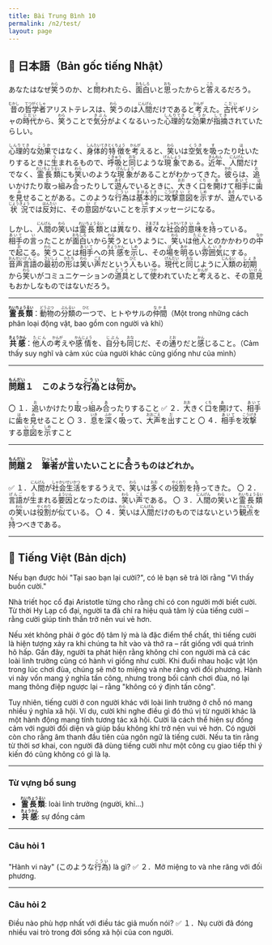 ```yaml
---
title: Bài Trung Bình 10
permalink: /n2/test/
layout: page
---
```


## 📖 日本語（Bản gốc tiếng Nhật）

あなたはなぜ<ruby>笑<rt>わら</rt></ruby>うのか、と<ruby>問<rt>と</rt></ruby>われたら、<ruby>面白<rt>おもしろ</rt></ruby>いと<ruby>思<rt>おも</rt></ruby>ったからと<ruby>答<rt>こた</rt></ruby>えるだろう。

<ruby>昔<rt>むかし</rt></ruby>の<ruby>哲学者<rt>てつがくしゃ</rt></ruby>アリストテレスは、<ruby>笑<rt>わら</rt></ruby>うのは<ruby>人間<rt>にんげん</rt></ruby>だけであると<ruby>考<rt>かんが</rt></ruby>えた。<ruby>古代<rt>こだい</rt></ruby>ギリシャの<ruby>時代<rt>じだい</rt></ruby>から、<ruby>笑<rt>わら</rt></ruby>うことで<ruby>気分<rt>きぶん</rt></ruby>がよくなるいった<ruby>心理的<rt>しんりてき</rt></ruby>な<ruby>効果<rt>こうか</rt></ruby>が<ruby>指摘<rt>してき</rt></ruby>されていたらしい。

<ruby>心理的<rt>しんりてき</rt></ruby>な<ruby>効果<rt>こうか</rt></ruby>ではなく、<ruby>身体的<rt>しんたいてき</rt></ruby><ruby>特徴<rt>とくちょう</rt></ruby>を<ruby>考<rt>かんが</rt></ruby>えると、<ruby>笑<rt>わら</rt></ruby>いは<ruby>空気<rt>くうき</rt></ruby>を<ruby>吸<rt>す</rt></ruby>ったり<ruby>吐<rt>は</rt></ruby>いたりするときに<ruby>生<rt>う</rt></ruby>まれるもので、<ruby>呼吸<rt>こきゅう</rt></ruby>と<ruby>同<rt>おな</rt></ruby>じような<ruby>現象<rt>げんしょう</rt></ruby>である。<ruby>近年<rt>きんねん</rt></ruby>、<ruby>人間<rt>にんげん</rt></ruby>だけでなく、<ruby>霊長類<rt>れいちょうるい</rt></ruby>にも<ruby>笑<rt>わら</rt></ruby>いのような<ruby>現象<rt>げんしょう</rt></ruby>があることがわかってきた。<ruby>彼<rt>かれ</rt></ruby>らは、<ruby>追<rt>お</rt></ruby>いかけたり<ruby>取<rt>と</rt></ruby>っ<ruby>組<rt>く</rt></ruby>み<ruby>合<rt>あ</rt></ruby>ったりして<ruby>遊<rt>あそ</rt></ruby>んでいるときに、<ruby>大<rt>おお</rt></ruby>きく<ruby>口<rt>くち</rt></ruby>を<ruby>開<rt>あ</rt></ruby>けて<ruby>相手<rt>あいて</rt></ruby>に<ruby>歯<rt>は</rt></ruby>を<ruby>見<rt>み</rt></ruby>せることがある。このような<ruby>行為<rt>こうい</rt></ruby>は<ruby>基本的<rt>きほんてき</rt></ruby>に<ruby>攻撃<rt>こうげき</rt></ruby><ruby>意図<rt>いと</rt></ruby>を<ruby>示<rt>しめ</rt></ruby>すが、<ruby>遊<rt>あそ</rt></ruby>んでいる<ruby>状況<rt>じょうきょう</rt></ruby>では<ruby>反対<rt>はんたい</rt></ruby>に、その<ruby>意図<rt>いと</rt></ruby>がないことを<ruby>示<rt>しめ</rt></ruby>すメッセージになる。

しかし、<ruby>人間<rt>にんげん</rt></ruby>の<ruby>笑<rt>わら</rt></ruby>いは<ruby>霊長類<rt>れいちょうるい</rt></ruby>とは<ruby>異<rt>こと</rt></ruby>なり、<ruby>様々<rt>さまざま</rt></ruby>な<ruby>社会的<rt>しゃかいてき</rt></ruby><ruby>意味<rt>いみ</rt></ruby>を<ruby>持<rt>も</rt></ruby>っている。<ruby>相手<rt>あいて</rt></ruby>の<ruby>言<rt>い</rt></ruby>ったことが<ruby>面白<rt>おもしろ</rt></ruby>いから<ruby>笑<rt>わら</rt></ruby>うというように、<ruby>笑<rt>わら</rt></ruby>いは<ruby>他人<rt>たにん</rt></ruby>とのかかわりの<ruby>中<rt>なか</rt></ruby>で<ruby>起<rt>お</rt></ruby>こる。<ruby>笑<rt>わら</rt></ruby>うことは<ruby>相手<rt>あいて</rt></ruby>への<ruby>共感<rt>きょうかん</rt></ruby>を<ruby>示<rt>しめ</rt></ruby>し、その<ruby>場<rt>ば</rt></ruby>を<ruby>明<rt>あか</rt></ruby>るい<ruby>雰囲気<rt>ふんいき</rt></ruby>にする。<ruby>音声<rt>おんせい</rt></ruby><ruby>言語<rt>げんご</rt></ruby>の<ruby>最初<rt>さいしょ</rt></ruby>の<ruby>形<rt>かたち</rt></ruby>は<ruby>笑<rt>わら</rt></ruby>い<ruby>声<rt>ごえ</rt></ruby>だという<ruby>人<rt>ひと</rt></ruby>もいる。<ruby>現代<rt>げんだい</rt></ruby>と<ruby>同<rt>おな</rt></ruby>じように<ruby>人類<rt>じんるい</rt></ruby>の<ruby>初期<rt>しょき</rt></ruby>から<ruby>笑<rt>わら</rt></ruby>いがコミュニケーションの<ruby>道具<rt>どうぐ</rt></ruby>として<ruby>使<rt>つか</rt></ruby>われていたと<ruby>考<rt>かんが</rt></ruby>えると、その<ruby>意見<rt>いけん</rt></ruby>もおかしなものではないだろう。

---

**<ruby>霊長類<rt>れいちょうるい</rt></ruby>**：<ruby>動物<rt>どうぶつ</rt></ruby>の<ruby>分類<rt>ぶんるい</rt></ruby>の<ruby>一<rt>ひと</rt></ruby>つで、ヒトやサルの<ruby>仲間<rt>なかま</rt></ruby>（Một trong những cách phân loại động vật, bao gồm con người và khỉ）

**<ruby>共感<rt>きょうかん</rt></ruby>**：<ruby>他人<rt>たにん</rt></ruby>の<ruby>考<rt>かんが</rt></ruby>えや<ruby>感情<rt>かんじょう</rt></ruby>を、<ruby>自分<rt>じぶん</rt></ruby>も<ruby>同<rt>おな</rt></ruby>じだ、その<ruby>通<rt>とお</rt></ruby>りだと<ruby>感<rt>かん</rt></ruby>じること。（Cảm thấy suy nghĩ và cảm xúc của người khác cũng giống như của mình）

---

### <ruby>問題<rt>もんだい</rt></ruby>１　このような<ruby>行為<rt>こうい</rt></ruby>とは<ruby>何<rt>なに</rt></ruby>か。

〇 １．<ruby>追<rt>お</rt></ruby>いかけたり<ruby>取<rt>と</rt></ruby>っ<ruby>組<rt>く</rt></ruby>み<ruby>合<rt>あ</rt></ruby>ったりすること
✅ ２．<ruby>大<rt>おお</rt></ruby>きく<ruby>口<rt>くち</rt></ruby>を<ruby>開<rt>あ</rt></ruby>けて、<ruby>相手<rt>あいて</rt></ruby>に<ruby>歯<rt>は</rt></ruby>を<ruby>見<rt>み</rt></ruby>せること
〇 ３．<ruby>息<rt>いき</rt></ruby>を<ruby>深<rt>ふか</rt></ruby>く<ruby>吸<rt>す</rt></ruby>って、<ruby>大声<rt>おおごえ</rt></ruby>を<ruby>出<rt>だ</rt></ruby>すこと
〇 ４．<ruby>相手<rt>あいて</rt></ruby>を<ruby>攻撃<rt>こうげき</rt></ruby>する<ruby>意図<rt>いと</rt></ruby>を<ruby>示<rt>しめ</rt></ruby>すこと

---

### <ruby>問題<rt>もんだい</rt></ruby>２　<ruby>筆者<rt>ひっしゃ</rt></ruby>が<ruby>言<rt>い</rt></ruby>いたいことに<ruby>合<rt>あ</rt></ruby>うものはどれか。

✅ １．<ruby>人間<rt>にんげん</rt></ruby>が<ruby>社会<rt>しゃかい</rt></ruby><ruby>生活<rt>せいかつ</rt></ruby>をするうえで、<ruby>笑<rt>わら</rt></ruby>いは<ruby>多<rt>おお</rt></ruby>くの<ruby>役割<rt>やくわり</rt></ruby>を<ruby>持<rt>も</rt></ruby>ってきた。
〇 ２．<ruby>言語<rt>げんご</rt></ruby>が<ruby>生<rt>う</rt></ruby>まれる<ruby>要因<rt>よういん</rt></ruby>となったのは、<ruby>笑<rt>わら</rt></ruby>い<ruby>声<rt>ごえ</rt></ruby>である。
〇 ３．<ruby>人間<rt>にんげん</rt></ruby>の<ruby>笑<rt>わら</rt></ruby>いと<ruby>霊長類<rt>れいちょうるい</rt></ruby>の<ruby>笑<rt>わら</rt></ruby>いは<ruby>役割<rt>やくわり</rt></ruby>が<ruby>似<rt>に</rt></ruby>ている。
〇 ４．<ruby>笑<rt>わら</rt></ruby>いは<ruby>人間<rt>にんげん</rt></ruby>だけのものではないという<ruby>観点<rt>かんてん</rt></ruby>を<ruby>持<rt>も</rt></ruby>つべきである。

---

## 📘 Tiếng Việt (Bản dịch)

Nếu bạn được hỏi "Tại sao bạn lại cười?", có lẽ bạn sẽ trả lời rằng "Vì thấy buồn cười."

Nhà triết học cổ đại Aristotle từng cho rằng chỉ có con người mới biết cười. Từ thời Hy Lạp cổ đại, người ta đã chỉ ra hiệu quả tâm lý của tiếng cười – rằng cười giúp tinh thần trở nên vui vẻ hơn.

Nếu xét không phải ở góc độ tâm lý mà là đặc điểm thể chất, thì tiếng cười là hiện tượng xảy ra khi chúng ta hít vào và thở ra – rất giống với quá trình hô hấp. Gần đây, người ta phát hiện rằng không chỉ con người mà cả các loài linh trưởng cũng có hành vi giống như cười. Khi đuổi nhau hoặc vật lộn trong lúc chơi đùa, chúng sẽ mở to miệng và nhe răng với đối phương. Hành vi này vốn mang ý nghĩa tấn công, nhưng trong bối cảnh chơi đùa, nó lại mang thông điệp ngược lại – rằng "không có ý định tấn công".

Tuy nhiên, tiếng cười ở con người khác với loài linh trưởng ở chỗ nó mang nhiều ý nghĩa xã hội. Ví dụ, cười khi nghe điều gì đó thú vị từ người khác là một hành động mang tính tương tác xã hội. Cười là cách thể hiện sự đồng cảm với người đối diện và giúp bầu không khí trở nên vui vẻ hơn. Có người còn cho rằng âm thanh đầu tiên của ngôn ngữ là tiếng cười. Nếu ta tin rằng từ thời sơ khai, con người đã dùng tiếng cười như một công cụ giao tiếp thì ý kiến đó cũng không có gì là lạ.

---

### Từ vựng bổ sung
- **<ruby>霊長類<rt>れいちょうるい</rt></ruby>**: loài linh trưởng (người, khỉ...)
- **<ruby>共感<rt>きょうかん</rt></ruby>**: sự đồng cảm

---

### Câu hỏi 1
"Hành vi này" (このような<ruby>行為<rt>こうい</rt></ruby>) là gì?
✅ ２．Mở miệng to và nhe răng với đối phương.

---

### Câu hỏi 2
Điều nào phù hợp nhất với điều tác giả muốn nói?
✅ １．Nụ cười đã đóng nhiều vai trò trong đời sống xã hội của con người.